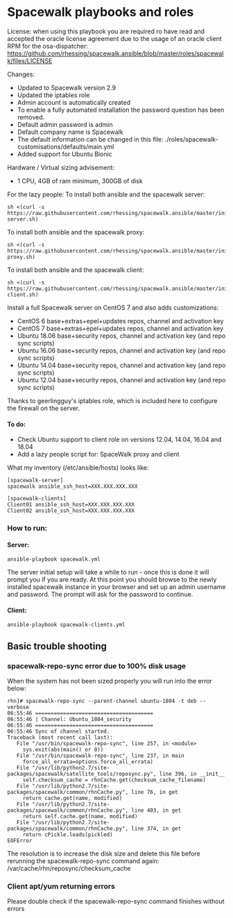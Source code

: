 Spacewalk playbooks and roles
==============

License: when using this playbook you are required ro have read and accepted the oracle license agreement due to the usage of an oracle client RPM for the osa-dispatcher: https://github.com/rhessing/spacewalk.ansible/blob/master/roles/spacewalk/files/LICENSE

Changes:
- Updated to Spacewalk version 2.9
- Updated the iptables role
- Admin account is automatically created
- To enable a fully automated installation the password question has been removed.
- Default admin password is admin
- Default company name is Spacewalk
- The default information can be changed in this file: ./roles/spacewalk-customisations/defaults/main.yml
- Added support for Ubuntu Bionic

Hardware / Virtual sizing advisement:
- 1 CPU, 4GB of ram minimum, 300GB of disk 



For the lazy people: 
To install both ansible and the spacewalk server:
```
sh <(curl -s https://raw.githubusercontent.com/rhessing/spacewalk.ansible/master/init-server.sh)
```

To install both ansible and the spacewalk proxy:
```
sh <(curl -s https://raw.githubusercontent.com/rhessing/spacewalk.ansible/master/init-proxy.sh)
```

To install both ansible and the spacewalk client:
```
sh <(curl -s https://raw.githubusercontent.com/rhessing/spacewalk.ansible/master/init-client.sh)
```

Install a full Spacewalk server on CentOS 7 and also adds customizations:
- CentOS 6 base+extras+epel+updates repos, channel and activation key 
- CentOS 7 base+extras+epel+updates repos, channel and activation key
- Ubuntu 18.06 base+security repos, channel and activation key (and repo sync scripts)
- Ubuntu 16.06 base+security repos, channel and activation key (and repo sync scripts)
- Ubuntu 14.04 base+security repos, channel and activation key (and repo sync scripts)
- Ubuntu 12.04 base+security repos, channel and activation key (and repo sync scripts)

Thanks to geerlingguy's iptables role, which is included here to configure the firewall on the server.

#### To do:

- Check Ubuntu support to client role on versions 12.04, 14.04, 16.04 and 18.04
- Add a lazy people script for: SpaceWalk proxy and client

What my inventory (/etc/ansible/hosts) looks like:

```
[spacewalk-server]
spacewalk ansible_ssh_host=XXX.XXX.XXX.XXX

[spacewalk-clients]
Client01 ansible_ssh_host=XXX.XXX.XXX.XXX
Client02 ansible_ssh_host=XXX.XXX.XXX.XXX
```

### How to run:
#### Server:
```
ansible-playbook spacewalk.yml
```

The server initial setup will take a while to run - once this is done it will prompt you if you are ready.
At this point you should browse to the newly installed spacewalk instance in your browser and set up an admin username and password.
The prompt will ask for the password to continue.

#### Client:
```
ansible-playbook spacewalk-clients.yml
```

## Basic trouble shooting

### spacewalk-repo-sync error due to 100% disk usage
When the system has not been sized properly you will run into the error below:
```
rhn]# spacewalk-repo-sync --parent-channel ubuntu-1804 -t deb --verbose
06:55:46 ======================================
06:55:46 | Channel: Ubuntu_1804_security
06:55:46 ======================================
06:55:46 Sync of channel started.
Traceback (most recent call last):
   File "/usr/bin/spacewalk-repo-sync", line 257, in <module>
     sys.exit(abs(main() or 0))
   File "/usr/bin/spacewalk-repo-sync", line 237, in main
     force_all_errata=options.force_all_errata)
   File "/usr/lib/python2.7/site-packages/spacewalk/satellite_tools/reposync.py", line 396, in __init__
     self.checksum_cache = rhnCache.get(checksum_cache_filename)
   File "/usr/lib/python2.7/site-packages/spacewalk/common/rhnCache.py", line 76, in get
     return cache.get(name, modified)
   File "/usr/lib/python2.7/site-packages/spacewalk/common/rhnCache.py", line 403, in get
     return self.cache.get(name, modified)
   File "/usr/lib/python2.7/site-packages/spacewalk/common/rhnCache.py", line 374, in get
     return cPickle.loads(pickled)
EOFError
```

The resolution is to increase the disk size and delete this file before rerunning the spacewalk-repo-sync command again:
/var/cache/rhn/reposync/checksum_cache

### Client apt/yum returning errors
Please double check if the spacewalk-repo-sync command finishes without errors
